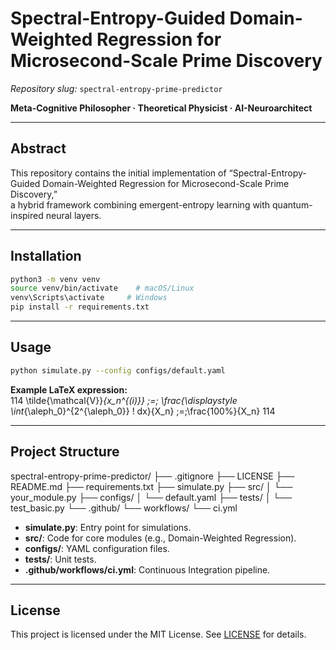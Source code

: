 # Spectral-Entropy-Guided Domain-Weighted Regression for Microsecond-Scale Prime Discovery

_Repository slug:_ `spectral-entropy-prime-predictor`

**Meta-Cognitive Philosopher · Theoretical Physicist · AI-Neuroarchitect**

---

## Abstract
This repository contains the initial implementation of “Spectral-Entropy-Guided Domain-Weighted Regression for Microsecond-Scale Prime Discovery,”  
a hybrid framework combining emergent-entropy learning with quantum-inspired neural layers.

---

## Installation

```bash
python3 -m venv venv
source venv/bin/activate    # macOS/Linux
venv\Scripts\activate     # Windows
pip install -r requirements.txt
```

---

## Usage

```bash
python simulate.py --config configs/default.yaml
```

**Example LaTeX expression:**  
114
\tilde{\mathcal{V}}_{x_n^{(i)}} \;=\;
\frac{\displaystyle \int_{\aleph_0}^{2^{\aleph_0}} \! dx}{X_n}
\;=\;\frac{100\%}{X_n}
114

---

## Project Structure

spectral-entropy-prime-predictor/
├── .gitignore
├── LICENSE
├── README.md
├── requirements.txt
├── simulate.py
├── src/
│ └── your_module.py
├── configs/
│ └── default.yaml
├── tests/
│ └── test_basic.py
└── .github/
└── workflows/
└── ci.yml


- **simulate.py**: Entry point for simulations.  
- **src/**: Code for core modules (e.g., Domain-Weighted Regression).  
- **configs/**: YAML configuration files.  
- **tests/**: Unit tests.  
- **.github/workflows/ci.yml**: Continuous Integration pipeline.

---

## License

This project is licensed under the MIT License. See [LICENSE](LICENSE) for details.
